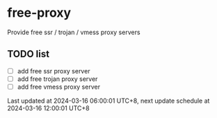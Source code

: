 
# free-proxy
Provide free ssr / trojan / vmess proxy servers


## TODO list
- [ ] add free ssr proxy server
- [ ] add free trojan proxy server
- [ ] add free vmess proxy server

Last updated at 2024-03-16 06:00:01 UTC+8, next update schedule at 2024-03-16 12:00:01 UTC+8

